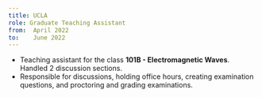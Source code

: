 ```yaml
---
title: UCLA
role: Graduate Teaching Assistant
from:  April 2022
to:    June 2022
---
```


<ul>
<li>Teaching assistant for the class <strong>101B - Electromagnetic Waves</strong>. Handled 2 discussion sections.</li>
<li>Responsible for discussions, holding office hours, creating examination questions, and proctoring and grading examinations.</li>
</ul>